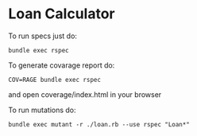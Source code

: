 # Loan Calculator


To run specs just do:
```
bundle exec rspec
```


To generate covarage report do:
```
COV=RAGE bundle exec rspec
```
and open coverage/index.html in your browser


To run mutations do:
```
bundle exec mutant -r ./loan.rb --use rspec "Loan*"
```
